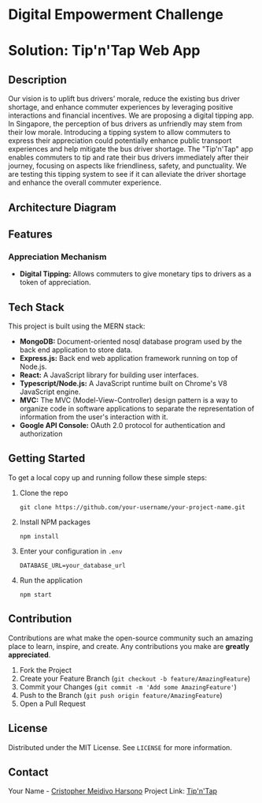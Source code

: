 # Digital Empowerment Challenge
# Solution: Tip'n'Tap Web App

## Description 
Our vision is to uplift bus drivers’ morale, reduce the existing bus driver shortage, and enhance commuter experiences by leveraging positive interactions and financial incentives. We are proposing a digital tipping app. 
In Singapore, the perception of bus drivers as unfriendly may stem from their low morale. Introducing a tipping system to allow commuters to express their appreciation could potentially enhance public transport experiences and help mitigate the bus driver shortage.
The "Tip'n'Tap" app enables commuters to tip and rate their bus drivers immediately after their journey, focusing on aspects like friendliness, safety, and punctuality. We are testing this tipping system to see if it can alleviate the driver shortage and enhance the overall commuter experience.

## Architecture Diagram 

## Features

### Appreciation Mechanism
- **Digital Tipping:** Allows commuters to give monetary tips to drivers as a token of appreciation.

## Tech Stack
This project is built using the MERN stack:
- **MongoDB:** Document-oriented nosql database program used by the back end application to store data.
- **Express.js:** Back end web application framework running on top of Node.js.
- **React:** A JavaScript library for building user interfaces.
- **Typescript/Node.js:** A JavaScript runtime built on Chrome's V8 JavaScript engine.
- **MVC:** The MVC (Model-View-Controller) design pattern is a way to organize code in software applications to separate the representation of information from the user's interaction with it.
- **Google API Console:** OAuth 2.0 protocol for authentication and authorization

## Getting Started
To get a local copy up and running follow these simple steps:

1. Clone the repo
   ```
   git clone https://github.com/your-username/your-project-name.git
   ```
2. Install NPM packages
   ```
   npm install
   ```
3. Enter your configuration in `.env`
   ```
   DATABASE_URL=your_database_url
   ```
4. Run the application
   ```
   npm start
   ```

## Contribution
Contributions are what make the open-source community such an amazing place to learn, inspire, and create. Any contributions you make are **greatly appreciated**.

1. Fork the Project
2. Create your Feature Branch (`git checkout -b feature/AmazingFeature`)
3. Commit your Changes (`git commit -m 'Add some AmazingFeature'`)
4. Push to the Branch (`git push origin feature/AmazingFeature`)
5. Open a Pull Request

## License
Distributed under the MIT License. See `LICENSE` for more information.

## Contact
Your Name - [Cristopher Meidivo Harsono](mailto:Cristoph001@mymail.sim.edu.sg)
Project Link: [Tip'n'Tap](https://github.com/trxs-7/angel-hack-singapore)
